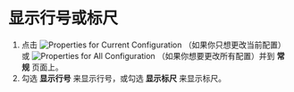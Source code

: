 # 显示行号或标尺

1. 点击 ![Properties for Current Configuration](../../images/properties..png)
（如果你只想更改当前配置）或
![Properties for All Configuration](../../images/allproperties..png)
（如果你想要更改所有配置）并到 **常规** 页面上。
2. 勾选 **显示行号** 来显示行号，或勾选 **显示标尺** 来显示标尺。

